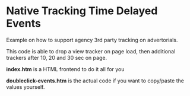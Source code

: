 # Native Tracking Time Delayed Events

Example on how to support agency 3rd party tracking on advertorials. 

This code is able to drop a view tracker on page load, then additional trackers after 10, 20 and 30 sec on page.

__index.htm__ is a HTML frontend to do it all for you

__doubleclick-events.htm__ is the actual code if you want to copy/paste the values yourself.
